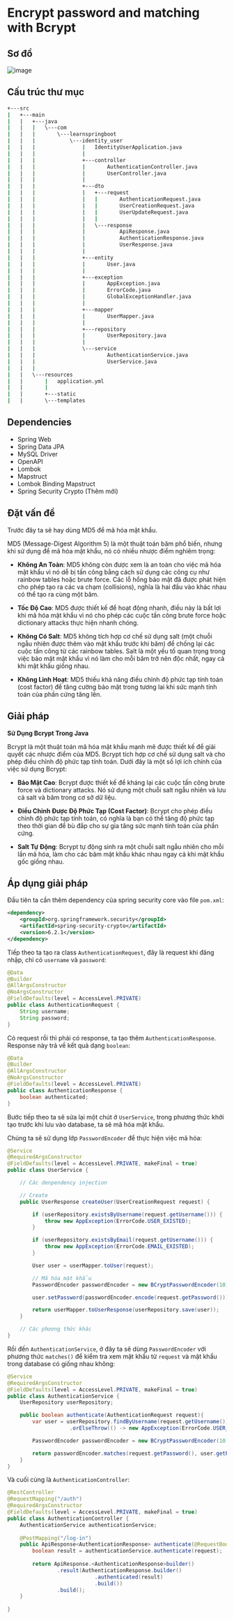 # Encrypt password and matching with Bcrypt

## Sơ đồ
![image](./encrypt-password-with-bcrypt.jpg)

## Cấu trúc thư mục

```bash
+---src
|   +---main
|   |   +---java
|   |   |   \---com
|   |   |       \---learnspringboot
|   |   |           \---identity_user
|   |   |               |   IdentityUserApplication.java
|   |   |               |
|   |   |               +---controller
|   |   |               |       AuthenticationController.java
|   |   |               |       UserController.java
|   |   |               |
|   |   |               +---dto
|   |   |               |   +---request
|   |   |               |   |       AuthenticationRequest.java
|   |   |               |   |       UserCreationRequest.java
|   |   |               |   |       UserUpdateRequest.java
|   |   |               |   |
|   |   |               |   \---response
|   |   |               |           ApiResponse.java
|   |   |               |           AuthenticationResponse.java
|   |   |               |           UserResponse.java
|   |   |               |
|   |   |               +---entity
|   |   |               |       User.java
|   |   |               |
|   |   |               +---exception
|   |   |               |       AppException.java
|   |   |               |       ErrorCode.java
|   |   |               |       GlobalExceptionHandler.java
|   |   |               |
|   |   |               +---mapper
|   |   |               |       UserMapper.java
|   |   |               |
|   |   |               +---repository
|   |   |               |       UserRepository.java
|   |   |               |
|   |   |               \---service
|   |   |                       AuthenticationService.java
|   |   |                       UserService.java
|   |   |
|   |   \---resources
|   |       |   application.yml
|   |       |
|   |       +---static
|   |       \---templates
```

## Dependencies

* Spring Web
* Spring Data JPA
* MySQL Driver
* OpenAPI
* Lombok
* Mapstruct
* Lombok Binding Mapstruct
* Spring Security Crypto (Thêm mới)

## Đặt vấn đề

Trước đây ta sẽ hay dùng MD5 để mã hóa mật khẩu.

MD5 (Message-Digest Algorithm 5) là một thuật toán băm phổ biến, nhưng khi sử dụng để mã hóa mật khẩu, nó có nhiều nhược điểm nghiêm trọng:

* **Không An Toàn**: MD5 không còn được xem là an toàn cho việc mã hóa mật khẩu vì nó dễ bị tấn công bằng cách sử dụng các công cụ như rainbow tables hoặc brute force. Các lỗ hổng bảo mật đã được phát hiện cho phép tạo ra các va chạm (collisions), nghĩa là hai đầu vào khác nhau có thể tạo ra cùng một băm.

* **Tốc Độ Cao**: MD5 được thiết kế để hoạt động nhanh, điều này là bất lợi khi mã hóa mật khẩu vì nó cho phép các cuộc tấn công brute force hoặc dictionary attacks thực hiện nhanh chóng.

* **Không Có Salt**: MD5 không tích hợp cơ chế sử dụng salt (một chuỗi ngẫu nhiên được thêm vào mật khẩu trước khi băm) để chống lại các cuộc tấn công từ các rainbow tables. Salt là một yếu tố quan trọng trong việc bảo mật mật khẩu vì nó làm cho mỗi băm trở nên độc nhất, ngay cả khi mật khẩu giống nhau.

* **Không Linh Hoạt**: MD5 thiếu khả năng điều chỉnh độ phức tạp tính toán (cost factor) để tăng cường bảo mật trong tương lai khi sức mạnh tính toán của phần cứng tăng lên.

## Giải pháp

**Sử Dụng Bcrypt Trong Java**

Bcrypt là một thuật toán mã hóa mật khẩu mạnh mẽ được thiết kế để giải quyết các nhược điểm của MD5. Bcrypt tích hợp cơ chế sử dụng salt và cho phép điều chỉnh độ phức tạp tính toán. Dưới đây là một số lợi ích chính của việc sử dụng Bcrypt:

* **Bảo Mật Cao**: Bcrypt được thiết kế để kháng lại các cuộc tấn công brute force và dictionary attacks. Nó sử dụng một chuỗi salt ngẫu nhiên và lưu cả salt và băm trong cơ sở dữ liệu.

* **Điều Chỉnh Được Độ Phức Tạp (Cost Factor)**: Bcrypt cho phép điều chỉnh độ phức tạp tính toán, có nghĩa là bạn có thể tăng độ phức tạp theo thời gian để bù đắp cho sự gia tăng sức mạnh tính toán của phần cứng.

* **Salt Tự Động**: Bcrypt tự động sinh ra một chuỗi salt ngẫu nhiên cho mỗi lần mã hóa, làm cho các băm mật khẩu khác nhau ngay cả khi mật khẩu gốc giống nhau.

## Áp dụng giải pháp

Đầu tiên ta cần thêm dependency của spring security core vào file `pom.xml`:

```xml
<dependency>
    <groupId>org.springframework.security</groupId>
    <artifactId>spring-security-crypto</artifactId>
    <version>6.2.1</version>
</dependency>
```

Tiếp theo ta tạo ra class `AuthenticationRequest`, đây là request khi đăng nhập, chỉ có `username` và `password`:

```java
@Data
@Builder
@AllArgsConstructor
@NoArgsConstructor
@FieldDefaults(level = AccessLevel.PRIVATE)
public class AuthenticationRequest {
    String username;
    String password;
}
```

Có request rồi thì phải có response, ta tạo thêm `AuthenticationResponse`. Response này trả về kết quả dạng `boolean`:

```java
@Data
@Builder
@AllArgsConstructor
@NoArgsConstructor
@FieldDefaults(level = AccessLevel.PRIVATE)
public class AuthenticationResponse {
    boolean authenticated;
}
```

Bước tiếp theo ta sẽ sửa lại một chút ở `UserService`, trong phương thức khởi tạo trước khi lưu vào database, ta sẽ mã hóa mật khẩu.

Chúng ta sẽ sử dụng lớp `PasswordEncoder` để thực hiện việc mã hóa:

```java
@Service
@RequiredArgsConstructor
@FieldDefaults(level = AccessLevel.PRIVATE, makeFinal = true)
public class UserService {

    // Các denpendency injection

    // Create
    public UserResponse createUser(UserCreationRequest request) {

        if (userRepository.existsByUsername(request.getUsername())) {
            throw new AppException(ErrorCode.USER_EXISTED);
        }

        if (userRepository.existsByEmail(request.getUsername())) {
            throw new AppException(ErrorCode.EMAIL_EXISTED);
        }

        User user = userMapper.toUser(request);

        // Mã hóa mật khẩu
        PasswordEncoder passwordEncoder = new BCryptPasswordEncoder(10);

        user.setPassword(passwordEncoder.encode(request.getPassword()));

        return userMapper.toUserResponse(userRepository.save(user));
    }

    // Các phương thức khác
}
```

Rồi đến `AuthenticationService`, ở đây ta sẽ dùng `PasswordEncoder` với phương thức `matches()` để kiểm tra xem mật khẩu từ `request` và mật khẩu trong database có giống nhau không:

```java
@Service
@RequiredArgsConstructor
@FieldDefaults(level = AccessLevel.PRIVATE, makeFinal = true)
public class AuthenticationService {
    UserRepository userRepository;

    public boolean authenticate(AuthenticationRequest request){
        var user = userRepository.findByUsername(request.getUsername())
                    .orElseThrow(() -> new AppException(ErrorCode.USER_NOT_FOUND));

        PasswordEncoder passwordEncoder = new BCryptPasswordEncoder(10);

        return passwordEncoder.matches(request.getPassword(), user.getPassword());
    }
}
```

Và cuối cùng là `AuthenticationController`:

```java
@RestController
@RequestMapping("/auth")
@RequiredArgsConstructor
@FieldDefaults(level = AccessLevel.PRIVATE, makeFinal = true)
public class AuthenticationController {
    AuthenticationService authenticationService;
    
    @PostMapping("/log-in")
    public ApiResponse<AuthenticationResponse> authenticate(@RequestBody AuthenticationRequest request) {
        boolean result = authenticationService.authenticate(request);
    
        return ApiResponse.<AuthenticationResponse>builder()
                .result(AuthenticationResponse.builder()
                            .authenticated(result)
                            .build())
                .build();
    }
    
}
```